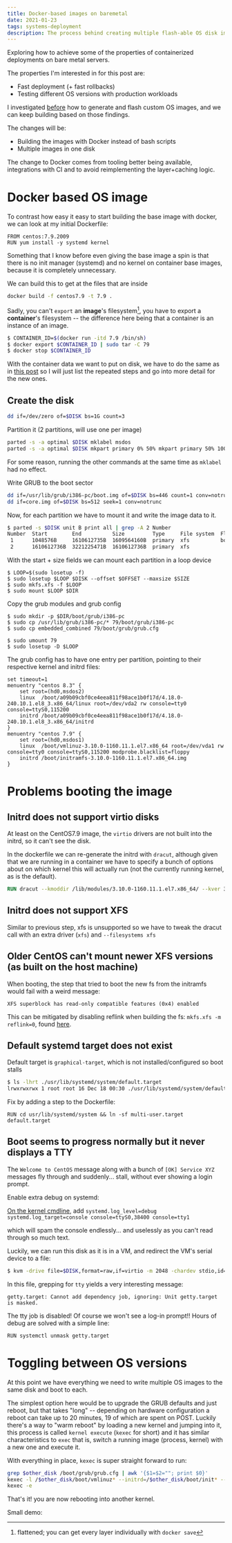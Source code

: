 ```yaml
---
title: Docker-based images on baremetal
date: 2021-01-23
tags: systems-deployment
description: The process behind creating multiple flash-able OS disk images from Dockerfiles and swapping between them on the host
---
```

Exploring how to achieve some of the properties of containerized deployments on bare
metal servers.

The properties I'm interested in for this post are:

* Fast deployment (+ fast rollbacks)
* Testing different OS versions with production workloads

I investigated [before](/creating-a-golden-centos-image.html) how to generate and flash custom OS images, and we can keep building
based on those findings.

The changes will be:

* Building the images with Docker instead of bash scripts
* Multiple images in one disk

The change to Docker comes from tooling better being available, integrations with CI
and to avoid reimplementing the layer+caching logic.

# Docker based OS image

To contrast how easy it easy to start building the base image with docker, we can look at my initial Dockerfile:

```
FROM centos:7.9.2009
RUN yum install -y systemd kernel
```

Something that I know before even giving the base image a spin is that there is no init manager (systemd) and
no kernel on container base images, because it is completely unnecessary.

We can build this to get at the files that are inside

```bash
docker build -f centos7.9 -t 7.9 .
```

Sadly, you can't `export` an **image**'s filesystem[^1], you have to export a **container**'s
filesystem -- the difference here being that a container is an instance of an image.

```bash
$ CONTAINER_ID=$(docker run -itd 7.9 /bin/sh)
$ docker export $CONTAINER_ID | sudo tar -C 79
$ docker stop $CONTAINER_ID
```

With the container data we want to put on disk, we have to do the same as in [this post](/creating-a-golden-centos-image.html) so I will just list the
repeated steps and go into more detail for the new ones.

## Create the disk

```bash
dd if=/dev/zero of=$DISK bs=1G count=3
```

Partition it (2 partitions, will use one per image)
```bash
parted -s -a optimal $DISK mklabel msdos
parted -s -a optimal $DISK mkpart primary 0% 50% mkpart primary 50% 100% set 1 boot on
```
For some reason, running the other commands at the same time as `mklabel` had no effect.


Write GRUB to the boot sector
```bash
dd if=/usr/lib/grub/i386-pc/boot.img of=$DISK bs=446 count=1 conv=notrunc
dd if=core.img of=$DISK bs=512 seek=1 conv=notrunc
```

Now, for each partition we have to mount it and write the image data to it.
```bash
$ parted -s $DISK unit B print all | grep -A 2 Number
Number  Start        End          Size         Type     File system  Flags
 1      1048576B     1610612735B  1609564160B  primary  xfs          boot
 2      1610612736B  3221225471B  1610612736B  primary  xfs
```

With the start + size fields we can mount each partition in a loop device
```
$ LOOP=$(sudo losetup -f)
$ sudo losetup $LOOP $DISK --offset $OFFSET --maxsize $SIZE
$ sudo mkfs.xfs -f $LOOP
$ sudo mount $LOOP $DIR
```

Copy the grub modules and grub config
```
$ sudo mkdir -p $DIR/boot/grub/i386-pc
$ sudo cp /usr/lib/grub/i386-pc/* 79/boot/grub/i386-pc
$ sudo cp embedded_combined 79/boot/grub/grub.cfg

$ sudo umount 79
$ sudo losetup -D $LOOP
```

The grub config has to have one entry per partition, pointing to their respective kernel and initrd files:

```
set timeout=1
menuentry "centos 8.3" {
    set root=(hd0,msdos2)
    linux  /boot/a09b09cbf0ce4eea811f98ace1b0f17d/4.18.0-240.10.1.el8_3.x86_64/linux root=/dev/vda2 rw console=tty0 console=ttyS0,115200
    initrd /boot/a09b09cbf0ce4eea811f98ace1b0f17d/4.18.0-240.10.1.el8_3.x86_64/initrd
}
menuentry "centos 7.9" {
    set root=(hd0,msdos1)
    linux  /boot/vmlinuz-3.10.0-1160.11.1.el7.x86_64 root=/dev/vda1 rw console=tty0 console=ttyS0,115200 modprobe.blacklist=floppy
    initrd /boot/initramfs-3.10.0-1160.11.1.el7.x86_64.img
}
```

# Problems booting the image

## Initrd does not support virtio disks

At least on the CentOS7.9 image, the `virtio` drivers are not built into the initrd, so it can't see the disk.

In the dockerfile we can re-generate the initrd with `dracut`, although given that we are running in a container we have
to specify a bunch of options about on which kernel this will actually run (not the currently running kernel, as is the
default).

```Dockerfile
RUN dracut --kmoddir /lib/modules/3.10.0-1160.11.1.el7.x86_64/ --kver 3.10.0-1160.11.1.el7.x86_64 --add-drivers "virtio_blk virtio_scsi xfs" --no-hostonly -M -f /boot/initramfs-3.10.0-1160.11.1.el7.x86_64.img
```

## Initrd does not support XFS

Similar to previous step, xfs is unsupported so we have to tweak the dracut call with an extra driver (`xfs`) and `--filesystems
xfs`

## Older CentOS can't mount newer XFS versions (as built on the host machine)

When booting, the step that tried to boot the new fs from the initramfs would fail with a weird message:
```
XFS superblock has read-only compatible features (0x4) enabled
```

This can be mitigated by disabling reflink when building the fs: `mkfs.xfs -m reflink=0`, found 
[here](https://github.com/ceph/ceph-csi/issues/966#issuecomment-661703389).

## Default systemd target does not exist

Default target is `graphical-target`, which is not installed/configured so boot stalls

```bash
$ ls -lhrt ./usr/lib/systemd/system/default.target
lrwxrwxrwx 1 root root 16 Dec 18 00:30 ./usr/lib/systemd/system/default.target -> graphical.target
```

Fix by adding a step to the Dockerfile:
```
RUN cd usr/lib/systemd/system && ln -sf multi-user.target default.target
```

## Boot seems to progress normally but it never displays a TTY

The `Welcome to CentOS` message along with a bunch of `[OK] Service XYZ` messages fly through and suddenly... stall,
without ever showing a login prompt.

Enable extra debug on systemd:

[On the kernel cmdline](https://freedesktop.org/wiki/Software/systemd/Debugging/), add 
`systemd.log_level=debug systemd.log_target=console console=ttyS0,38400 console=tty1`

which will spam the console endlessly... and uselessly as you can't read through so much text.

Luckily, we can run this disk as it is in a VM, and redirect the VM's serial device to a file:

```bash
$ kvm -drive file=$DISK,format=raw,if=virtio -m 2048 -chardev stdio,id=char0,logfile=serial.log,signal=off -serial chardev:char0
```

In this file, grepping for `tty` yields a very interesting message:
```
getty.target: Cannot add dependency job, ignoring: Unit getty.target is masked.
```

The tty job is disabled! Of course we won't see a log-in prompt!! Hours of debug are solved with a simple line:
```
RUN systemctl unmask getty.target
```

# Toggling between OS versions

At this point we have everything we need to write multiple OS images to the same disk and boot to each.

The simplest option here would be to upgrade the GRUB defaults and just reboot, but that takes "long" -- depending on
hardware configuration a reboot can take up to 20 minutes, 19 of which are spent on POST. Luckily there's a way to "warm
reboot" by loading a new kernel and jumping into it, this process is called `kernel execute` (`kexec` for short) and it
has similar characteristics to `exec` that is, switch a running image (process, kernel) with a new one and execute it.

With everything in place, `kexec` is super straight forward to run:

```bash
grep $other_disk /boot/grub/grub.cfg | awk '{$1=$2=""; print $0}'
kexec -l /$other_disk/boot/vmlinuz* --initrd=/$other_disk/boot/init* --append="$args"
kexec -e
```

That's it! you are now rebooting into another kernel.

Small demo:
<asciinema-player poster="/images/kexec-demo.svg" src="/casts/kexec-demo.cast" cols="118" rows="31" preload=""></asciinema-player>

[^1]: flattened; you can get every layer individually with `docker save`</span>
